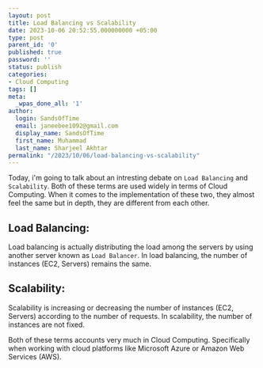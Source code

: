 ```yaml
---
layout: post
title: Load Balancing vs Scalability
date: 2023-10-06 20:52:55.000000000 +05:00
type: post
parent_id: '0'
published: true
password: ''
status: publish
categories:
- Cloud Computing
tags: []
meta:
  _wpas_done_all: '1'
author:
  login: SandsOfTime
  email: janeebee1092@gmail.com
  display_name: SandsOfTime
  first_name: Muhammad
  last_name: Sharjeel Akhtar
permalink: "/2023/10/06/load-balancing-vs-scalability"
---
```

Today, i'm going to talk about an intresting debate on `Load Balancing` and `Scalability`. Both of these terms are used widely in terms of Cloud Computing. When it comes to the implementation of these two, they almost feel the same but in depth, they are different from each other.

## Load Balancing:

Load balancing is actually distributing the load among the servers by using another server known as `Load Balancer`. In load balancing, the number of instances (EC2, Servers) remains the same.

## Scalability:

Scalability is increasing or decreasing the number of instances (EC2, Servers) according to the number of requests. In scalability, the number of instances are not fixed.

Both of these terms accounts very much in Cloud Computing. Specifically when working with cloud platforms like Microsoft Azure or Amazon Web Services (AWS).
